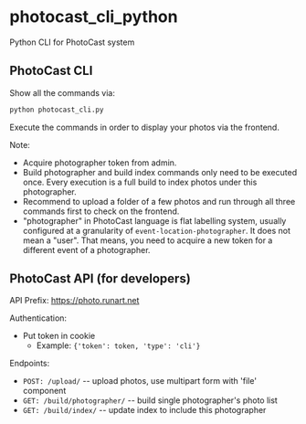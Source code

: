 # photocast_cli_python

Python CLI for PhotoCast system

## PhotoCast CLI

Show all the commands via:

```python
python photocast_cli.py
```

Execute the commands in order to display your photos via the frontend.

Note:

- Acquire photographer token from admin.
- Build photographer and build index commands only need to be executed once. Every execution is a full build to index photos under this photographer.
- Recommend to upload a folder of a few photos and run through all three commands first to check on the frontend.
- "photographer" in PhotoCast language is flat labelling system, usually configured at a granularity of `event-location-photographer`. It does not mean a "user". That means, you need to acquire a new token for a different event of a photographer.


## PhotoCast API (for developers)

API Prefix: https://photo.runart.net

Authentication:
- Put token in cookie
  - Example: `{'token': token, 'type': 'cli'}`

Endpoints:

- `POST: /upload/` -- upload photos, use multipart form with 'file' component
- `GET: /build/photographer/` -- build single photographer's photo list
- `GET: /build/index/` -- update index to include this photographer
